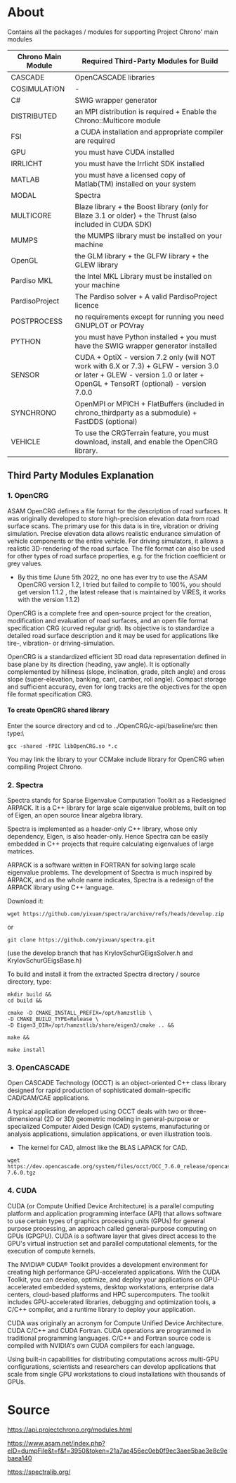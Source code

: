 # About
Contains all the packages / modules for supporting Project Chrono' main modules

| Chrono Main Module  | Required Third-Party Modules for Build |
| ------------- | ------------- | 
| CASCADE | OpenCASCADE libraries 
| COSIMULATION | -
| C# | SWIG wrapper generator
| DISTRIBUTED |  an MPI distribution is required + Enable the Chrono::Multicore module
| FSI | a CUDA installation and appropriate compiler are required
| GPU | you must have CUDA installed
| IRRLICHT | you must have the Irrlicht SDK installed
| MATLAB | you must have a licensed copy of Matlab(TM) installed on your system
| MODAL | Spectra 
| MULTICORE | Blaze library + the Boost library (only for Blaze 3.1 or older) + the Thrust (also included in CUDA SDK)
| MUMPS | the MUMPS library must be installed on your machine
| OpenGL | the GLM library + the GLFW library + the GLEW library
| Pardiso MKL | the Intel MKL Library must be installed on your machine
| PardisoProject |  The Pardiso solver + A valid PardisoProject licence
| POSTPROCESS | no requirements except for running you need GNUPLOT or POVray
| PYTHON | you must have Python installed + you must have the SWIG wrapper generator installed
| SENSOR | CUDA + OptiX - version 7.2 only (will NOT work with 6.X or 7.3) + GLFW - version 3.0 or later + GLEW - version 1.0 or later + OpenGL + TensoRT (optional) - version 7.0.0
| SYNCHRONO |  OpenMPI or MPICH + FlatBuffers (included in chrono_thirdparty as a submodule) + FastDDS (optional)
| VEHICLE | To use the CRGTerrain feature, you must download, install, and enable the OpenCRG library.

## Third Party Modules Explanation

### 1. OpenCRG
ASAM OpenCRG defines a file format for the description of road surfaces. It was originally developed to store high-precision elevation data from road surface scans. The primary use for this data is in tire, vibration or driving simulation. Precise elevation data allows realistic endurance simulation of vehicle components or the entire vehicle. For driving simulators, it allows a realistic 3D-rendering of the road surface. The file format can also be used for other types of road surface properties, e.g. for the friction coefficient or grey values.  

* By this time (June 5th 2022, no one has ever try to use the ASAM OpenCRG version 1.2, I tried but failed to compile to 100%, you should get version 1.1.2 , the latest release that is maintained by VIRES, it works with the version 1.1.2)

OpenCRG is a complete free and open-source project for the creation, modification and evaluation of road surfaces, and an open file format specification CRG (curved regular grid). Its objective is to standardize a detailed road surface description and it may be used for applications like tire-, vibration- or driving-simulation. 

OpenCRG is a standardized efficient 3D road data representation defined in base plane by its direction (heading, yaw angle). It is optionally complemented by hilliness (slope, inclination, grade, pitch angle) and cross slope (super-elevation, banking, cant, camber, roll angle). Compact storage and sufficient accuracy, even for long tracks are the objectives for the open file format specification CRG. 

#### To create OpenCRG shared library
Enter the source directory and cd to ../OpenCRG/c-api/baseline/src then type:\\
```
gcc -shared -fPIC libOpenCRG.so *.c
```
You may link the library to your CCMake include library for OpenCRG when compiling Project Chrono.

### 2. Spectra
Spectra stands for Sparse Eigenvalue Computation Toolkit as a Redesigned ARPACK. It is a C++ library for large scale eigenvalue problems, built on top of Eigen, an open source linear algebra library.

Spectra is implemented as a header-only C++ library, whose only dependency, Eigen, is also header-only. Hence Spectra can be easily embedded in C++ projects that require calculating eigenvalues of large matrices.

ARPACK is a software written in FORTRAN for solving large scale eigenvalue problems. The development of Spectra is much inspired by ARPACK, and as the whole name indicates, Spectra is a redesign of the ARPACK library using C++ language.

Download it:
```
wget https://github.com/yixuan/spectra/archive/refs/heads/develop.zip
```
or
```
git clone https://github.com/yixuan/spectra.git
```
(use the develop branch that has KrylovSchurGEigsSolver.h and KrylovSchurGEigsBase.h)

To build and install it from the extracted Spectra directory / source directory, type:
```
mkdir build &&
cd build &&

cmake -D CMAKE_INSTALL_PREFIX=/opt/hamzstlib \
-D CMAKE_BUILD_TYPE=Release \
-D Eigen3_DIR=/opt/hamzstlib/share/eigen3/cmake .. &&

make &&

make install
```

### 3. OpenCASCADE
Open CASCADE Technology (OCCT) is an object-oriented C++ class library designed for rapid production of sophisticated domain-specific CAD/CAM/CAE applications.

A typical application developed using OCCT deals with two or three-dimensional (2D or 3D) geometric modeling in general-purpose or specialized Computer Aided Design (CAD) systems, manufacturing or analysis applications, simulation applications, or even illustration tools.

* The kernel for CAD, almost like the BLAS LAPACK for CAD.

```
wget https://dev.opencascade.org/system/files/occt/OCC_7.6.0_release/opencascade-7.6.0.tgz
```

### 4. CUDA
CUDA (or Compute Unified Device Architecture) is a parallel computing platform and application programming interface (API) that allows software to use certain types of graphics processing units (GPUs) for general purpose processing, an approach called general-purpose computing on GPUs (GPGPU). CUDA is a software layer that gives direct access to the GPU's virtual instruction set and parallel computational elements, for the execution of compute kernels.

The NVIDIA® CUDA® Toolkit provides a development environment for creating high performance GPU-accelerated applications. With the CUDA Toolkit, you can develop, optimize, and deploy your applications on GPU-accelerated embedded systems, desktop workstations, enterprise data centers, cloud-based platforms and HPC supercomputers. The toolkit includes GPU-accelerated libraries, debugging and optimization tools, a C/C++ compiler, and a runtime library to deploy your application.

CUDA was originally an acronym for Compute Unified Device Architecture. CUDA C/C++ and CUDA Fortran. CUDA operations are programmed in traditional programming languages. C/C++ and Fortran source code is compiled with NVIDIA's own CUDA compilers for each language.

Using built-in capabilities for distributing computations across multi-GPU configurations, scientists and researchers can develop applications that scale from single GPU workstations to cloud installations with thousands of GPUs.

# Source
https://api.projectchrono.org/modules.html

https://www.asam.net/index.php?eID=dumpFile&t=f&f=3950&token=21a7ae456ec0eb0f9ec3aee5bae3e8c9ebaea140

https://spectralib.org/
